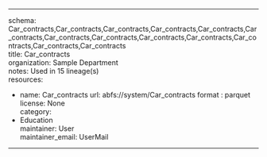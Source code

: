 


---  
schema: Car_contracts,Car_contracts,Car_contracts,Car_contracts,Car_contracts,Car_contracts,Car_contracts,Car_contracts,Car_contracts,Car_contracts,Car_contracts,Car_contracts,Car_contracts  
title: Car_contracts  
organization: Sample Department  
notes: Used in 15 lineage(s)  
resources:  
  - name: Car_contracts 
    url: abfs://system/Car_contracts 
    format : parquet  
license: None  
category:
  - Education  
maintainer: User  
maintainer_email: UserMail  
---
